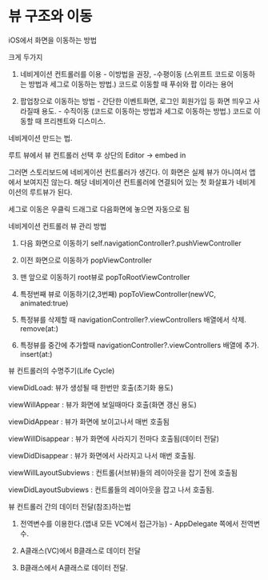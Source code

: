 # 뷰 구조와 이동



iOS에서 화면을 이동하는 방법

크게 두가지

 1. 네비게이션 컨트롤러를 이용 - 이방법을 권장, -수평이동
 (스위프트 코드로 이동하는 방법과 세그로 이동하는 방법.)
 코드로 이동할 때 푸쉬와 팝 이라는 용어


 2. 팝업창으로 이동하는 방법 - 간단한 이벤트화면, 로그인 회원가입 등 화면 띄우고 사라질때 용도. - 수직이동
 (코드로 이동하는 방법과 세그로 이동하는 방법.)
 코드로 이동할 때 프리젠트와 디스미스.



네비게이션 만드는 법.

루트 뷰에서 뷰 컨트롤러 선택 후 상단의 Editor -> embed in

그러면 스토리보드에 네비게이션 컨트롤러가 생긴다.
이 화면은 실제 뷰가 아니여서 앱에서 보여지진 않는다.  해당 네비게이션 컨트롤러에 연결되어 있는 첫 화살표가 네비게이션의 루트뷰가 된다.

세그로 이동은 우클릭 드래그로 다음화면에 놓으면 자동으로 됨

 네비게이션 컨트롤러 뷰 관리 방법
 
1. 다음 화면으로 이동하기
self.navigationController?.pushViewController

2. 이전 화면으로 이동하가
popViewController

3. 맨 앞으로 이동하기 root뷰로
popToRootViewController

4. 특정번째 뷰로 이동하기(2,3번째)
popToViewController(newVC, animated:true)

5. 특정뷰를 삭제할 때
navigationController?.viewControllers 배열에서 삭제. remove(at:)

6. 특정뷰를 중간에 추가할때
navigationController?.viewControllers 배열에 추가. insert(at:)



뷰 컨트롤러의 수명주기(Life Cycle)

viewDidLoad: 뷰가 생성될 때 한번만 호출(초기화 용도)

viewWillAppear : 뷰가 화면에 보일때마다 호출(화면 갱신 용도)

viewDidAppear : 뷰가 화면에 보이고나서 매번 호출됨

viewWillDisappear : 뷰가 화면에 사라지기 전마다 호출됨(데이터 전달)

viewDidDisappear : 뷰가 화면에서 사라지고 나서 매번 호출됨.

viewWillLayoutSubviews : 컨트롤(서브뷰)들의 레이아웃을 잡기 전에 호출됨

viewDidLayoutSubviews : 컨트롤들의 레이아웃을 잡고 나서 호출됨.


뷰 컨트롤러 간의 데이터 전달(참조)하는법

1. 전역변수를 이용한다.(앱내 모든 VC에서 접근가능) - AppDelegate 쪽에서 전역변수.

2. A클래스(VC)에서 B클래스로 데이터 전달

3. B클래스에서 A클래스로 데이터 전달.
